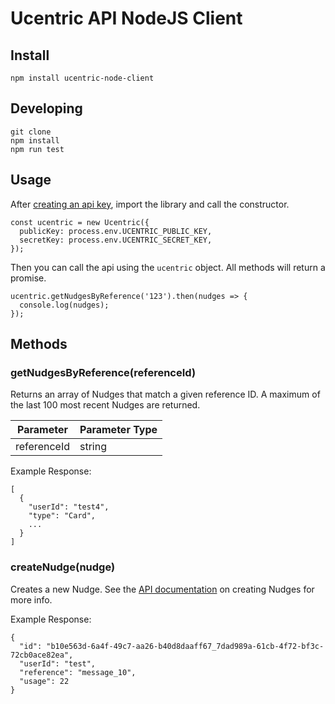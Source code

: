 # Ucentric API NodeJS Client

## Install

```
npm install ucentric-node-client
```

## Developing

```
git clone
npm install
npm run test
```

## Usage

After [creating an api key](https://help.ucentric.io/article/22-generating-api-keys), import the library and call the constructor.

```
const ucentric = new Ucentric({
  publicKey: process.env.UCENTRIC_PUBLIC_KEY,
  secretKey: process.env.UCENTRIC_SECRET_KEY,
});
```

Then you can call the api using the `ucentric` object. All methods will return a promise.

```
ucentric.getNudgesByReference('123').then(nudges => {
  console.log(nudges);
});
```

## Methods

### getNudgesByReference(referenceId)

Returns an array of Nudges that match a given reference ID. A maximum of the last 100 most recent Nudges are returned.

| Parameter  | Parameter Type |
| ------------- | ------------- |
| referenceId  | string  |

Example Response:

```
[
  {
    "userId": "test4",
    "type": "Card",
    ...
  }
]
```

### createNudge(nudge)

Creates a new Nudge. See the [API documentation](https://docs.ucentric.io/?javascript#create-a-nudge) on creating Nudges for more info.

Example Response:

```
{
  "id": "b10e563d-6a4f-49c7-aa26-b40d8daaff67_7dad989a-61cb-4f72-bf3c-72cb0ace82ea",
  "userId": "test",
  "reference": "message_10",
  "usage": 22
}
```


